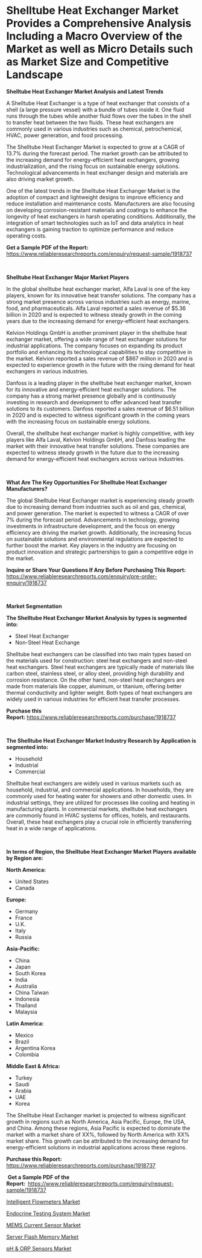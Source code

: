 <p><h1>Shelltube Heat Exchanger Market Provides a Comprehensive Analysis Including a Macro Overview of the Market as well as Micro Details such as Market Size and Competitive Landscape</h1></p><p><strong>Shelltube Heat Exchanger Market Analysis and Latest Trends</strong></p>
<p><p>A Shelltube Heat Exchanger is a type of heat exchanger that consists of a shell (a large pressure vessel) with a bundle of tubes inside it. One fluid runs through the tubes while another fluid flows over the tubes in the shell to transfer heat between the two fluids. These heat exchangers are commonly used in various industries such as chemical, petrochemical, HVAC, power generation, and food processing.</p><p>The Shelltube Heat Exchanger Market is expected to grow at a CAGR of 13.7% during the forecast period. The market growth can be attributed to the increasing demand for energy-efficient heat exchangers, growing industrialization, and the rising focus on sustainable energy solutions. Technological advancements in heat exchanger design and materials are also driving market growth.</p><p>One of the latest trends in the Shelltube Heat Exchanger Market is the adoption of compact and lightweight designs to improve efficiency and reduce installation and maintenance costs. Manufacturers are also focusing on developing corrosion-resistant materials and coatings to enhance the longevity of heat exchangers in harsh operating conditions. Additionally, the integration of smart technologies such as IoT and data analytics in heat exchangers is gaining traction to optimize performance and reduce operating costs.</p></p>
<p><strong>Get a Sample PDF of the Report:&nbsp;</strong> <a href="https://www.reliableresearchreports.com/enquiry/request-sample/1918737">https://www.reliableresearchreports.com/enquiry/request-sample/1918737</a></p>
<p>&nbsp;</p>
<p><strong>Shelltube Heat Exchanger Major Market Players</strong></p>
<p><p>In the global shelltube heat exchanger market, Alfa Laval is one of the key players, known for its innovative heat transfer solutions. The company has a strong market presence across various industries such as energy, marine, food, and pharmaceuticals. Alfa Laval reported a sales revenue of $5.36 billion in 2020 and is expected to witness steady growth in the coming years due to the increasing demand for energy-efficient heat exchangers.</p><p>Kelvion Holdings GmbH is another prominent player in the shelltube heat exchanger market, offering a wide range of heat exchanger solutions for industrial applications. The company focuses on expanding its product portfolio and enhancing its technological capabilities to stay competitive in the market. Kelvion reported a sales revenue of $867 million in 2020 and is expected to experience growth in the future with the rising demand for heat exchangers in various industries.</p><p>Danfoss is a leading player in the shelltube heat exchanger market, known for its innovative and energy-efficient heat exchanger solutions. The company has a strong market presence globally and is continuously investing in research and development to offer advanced heat transfer solutions to its customers. Danfoss reported a sales revenue of $6.51 billion in 2020 and is expected to witness significant growth in the coming years with the increasing focus on sustainable energy solutions.</p><p>Overall, the shelltube heat exchanger market is highly competitive, with key players like Alfa Laval, Kelvion Holdings GmbH, and Danfoss leading the market with their innovative heat transfer solutions. These companies are expected to witness steady growth in the future due to the increasing demand for energy-efficient heat exchangers across various industries.</p></p>
<p>&nbsp;</p>
<p><strong>What Are The Key Opportunities For Shelltube Heat Exchanger Manufacturers?</strong></p>
<p><p>The global Shelltube Heat Exchanger market is experiencing steady growth due to increasing demand from industries such as oil and gas, chemical, and power generation. The market is expected to witness a CAGR of over 7% during the forecast period. Advancements in technology, growing investments in infrastructure development, and the focus on energy efficiency are driving the market growth. Additionally, the increasing focus on sustainable solutions and environmental regulations are expected to further boost the market. Key players in the industry are focusing on product innovation and strategic partnerships to gain a competitive edge in the market.</p></p>
<p><strong>Inquire or Share Your Questions If Any Before Purchasing This Report:</strong> <a href="https://www.reliableresearchreports.com/enquiry/pre-order-enquiry/1918737">https://www.reliableresearchreports.com/enquiry/pre-order-enquiry/1918737</a></p>
<p>&nbsp;</p>
<p><strong>Market Segmentation</strong></p>
<p><strong>The Shelltube Heat Exchanger Market Analysis by types is segmented into:</strong></p>
<p><ul><li>Steel Heat Exchanger</li><li>Non-Steel Heat Exchange</li></ul></p>
<p><p>Shelltube heat exchangers can be classified into two main types based on the materials used for construction: steel heat exchangers and non-steel heat exchangers. Steel heat exchangers are typically made of materials like carbon steel, stainless steel, or alloy steel, providing high durability and corrosion resistance. On the other hand, non-steel heat exchangers are made from materials like copper, aluminum, or titanium, offering better thermal conductivity and lighter weight. Both types of heat exchangers are widely used in various industries for efficient heat transfer processes.</p></p>
<p><strong>Purchase this Report:&nbsp;</strong><a href="https://www.reliableresearchreports.com/purchase/1918737">https://www.reliableresearchreports.com/purchase/1918737</a></p>
<p>&nbsp;</p>
<p><strong>The Shelltube Heat Exchanger Market Industry Research by Application is segmented into:</strong></p>
<p><ul><li>Household</li><li>Industrial</li><li>Commercial</li></ul></p>
<p><p>Shelltube heat exchangers are widely used in various markets such as household, industrial, and commercial applications. In households, they are commonly used for heating water for showers and other domestic uses. In industrial settings, they are utilized for processes like cooling and heating in manufacturing plants. In commercial markets, shelltube heat exchangers are commonly found in HVAC systems for offices, hotels, and restaurants. Overall, these heat exchangers play a crucial role in efficiently transferring heat in a wide range of applications.</p></p>
<p>&nbsp;</p>
<p><strong>In terms of Region, the Shelltube Heat Exchanger Market Players available by Region are:</strong></p>
<p>
    <p> <strong> North America: </strong>
        <ul>
            <li>United States</li>
            <li>Canada</li>
        </ul>
        </p> 
    <p> <strong> Europe: </strong>
        <ul>
            <li>Germany</li>
            <li>France</li>
            <li>U.K.</li>
            <li>Italy</li>
            <li>Russia</li>
        </ul>
        </p> 
    <p> <strong> Asia-Pacific: </strong>
        <ul>
            <li>China</li>
            <li>Japan</li>
            <li>South Korea</li>
            <li>India</li>
            <li>Australia</li>
            <li>China Taiwan</li>
            <li>Indonesia</li>
            <li>Thailand</li>
            <li>Malaysia</li>
        </ul>
        </p> 
    <p> <strong> Latin America: </strong>
        <ul>
            <li>Mexico</li>
            <li>Brazil</li>
            <li>Argentina Korea</li>
            <li>Colombia</li>
        </ul>
        </p> 
    <p> <strong> Middle East & Africa: </strong>
        <ul>
            <li>Turkey</li>
            <li>Saudi</li>
            <li>Arabia</li>
            <li>UAE</li>
            <li>Korea</li>
        </ul>
    </p>
    </p>
<p><p>The Shelltube Heat Exchanger market is projected to witness significant growth in regions such as North America, Asia Pacific, Europe, the USA, and China. Among these regions, Asia Pacific is expected to dominate the market with a market share of XX%, followed by North America with XX% market share. This growth can be attributed to the increasing demand for energy-efficient solutions in industrial applications across these regions.</p></p>
<p><strong>Purchase this Report: </strong><a href="https://www.reliableresearchreports.com/purchase/1918737">https://www.reliableresearchreports.com/purchase/1918737</a></p>
<p>&nbsp;<strong>Get a Sample PDF of the Report:&nbsp;&nbsp;</strong><a href="https://www.reliableresearchreports.com/enquiry/request-sample/1918737">https://www.reliableresearchreports.com/enquiry/request-sample/1918737</a></p>
<p><strong></strong></p>
<p><p><a href="https://github.com/jsmusil/Market-Research-Report-List-2/blob/main/intelligent-flowmeters-market.md">Intelligent Flowmeters Market</a></p><p><a href="https://github.com/bmorecock/Market-Research-Report-List-2/blob/main/endocrine-testing-system-market.md">Endocrine Testing System Market</a></p><p><a href="https://view.publitas.com/reportprime-1/mems-current-sensor-market-size-and-growth-market-segmentation-regional-and-country-breakdowns-and-market-trends-for-period-from-2024-2031/">MEMS Current Sensor Market</a></p><p><a href="https://view.publitas.com/reportprime-1/server-flash-memory-market-research-report-provides-thorough-industry-overview-which-offers-an-in-depth-analysis-of-product-trends-and-new-market-divisions/">Server Flash Memory Market</a></p><p><a href="https://cautious-neon-760.notion.site/pH-ORP-Sensors-Market-Provides-a-Comprehensive-Analysis-Including-a-Macro-Overview-of-the-Market-a-7df40db7710a490985b1ff582d0ec5ed">pH & ORP Sensors Market</a></p></p>